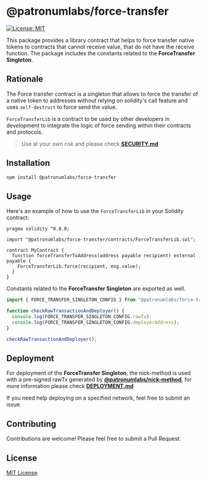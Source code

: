 # @patronumlabs/force-transfer

[![License: MIT](https://img.shields.io/badge/License-MIT-blue.svg)](https://opensource.org/license/mit)

This package provides a library contract that helps to force transfer native tokens to contracts that cannot receive value, that do not have the receive function. The package includes the constants related to the **ForceTransfer Singleton**.

## Rationale

The Force transfer contract is a singleton that allows to force the transfer of a native token to addresses without relying on solidity's call feature and uses `self-destruct` to force send the value.

`ForceTransferLib` is a contract to be used by other developers in development to integrate the logic of force sending within their contracts and protocols.

> Use at your own risk and please check **[SECURITY.md](./SECURITY.md)**

## Installation

```bash
npm install @patronumlabs/force-transfer
```

## Usage

Here's an example of how to use the `ForceTransferLib` in your Solidity contract:

```solidity
pragma solidity ^0.8.0;

import "@patronumlabs/force-transfer/contracts/ForceTransferLib.sol";

contract MyContract {
  function forceTransferToAddress(address payable recipient) external payable {
    ForceTransferLib.force(recipient, msg.value);
  }
}
```

Constants related to the **ForceTransfer Singleton** are exported as well.

```javascript
import { FORCE_TRANSFER_SINGLETON_CONFIG } from "@patronumlabs/force-transfer/constants.js"

function checkRawTransactionAndDeployer() {
  console.log(FORCE_TRANSFER_SINGLETON_CONFIG.rawTx);
  console.log(FORCE_TRANSFER_SINGLETON_CONFIG.deployerAddress);
}

checkRawTransactionAndDeployer();
```

## Deployment

For deployment of the **ForceTransfer Singleton**, the nick-method is used with a pre-signed rawTx generated by **[@patronumlabs/nick-method](https://github.com/Patronum-Labs/nick-method/tree/main)**, for more information please check **[DEPLOYMENT.md](DEPLOYMENT.md)**

If you need help deploying on a specified network, feel free to submit an issue.

## Contributing

Contributions are welcome! Please feel free to submit a Pull Request.

## License

[MIT License](LICENSE)
